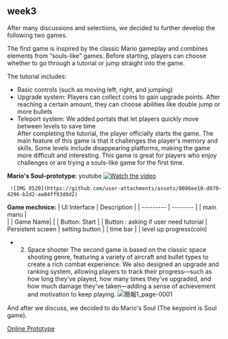 ## week3
After many discussions and selections, we decided to further develop the following two games.

The first game is inspired by the classic Mario gameplay and combines elements from “souls-like” games. Before starting, players can choose whether to go through a tutorial or jump straight into the game.

The tutorial includes:

- Basic controls (such as moving left, right, and jumping)
- Upgrade system: Players can collect coins to gain upgrade points. After reaching a certain amount, they can choose abilities like double jump or more bullets
- Teleport system: We added portals that let players quickly move between levels to save time<br>
After completing the tutorial, the player officially starts the game. The main feature of this game is that it challenges the player's memory and skills. Some levels include disappearing platforms, making the game more difficult and interesting. This game is great for players who enjoy challenges or are trying a souls-like game for the first time.

**Mario's Soul-prototype**: youtube
[![Watch the video](https://img.youtube.com/vi/rEYfj8_VpYA/maxresdefault.jpg)](https://youtu.be/rEYfj8_VpYA)


     ![IMG_0520](https://github.com/user-attachments/assets/8086ee10-d070-4296-b2d2-aa84ff93d0d2)

**Game mechnice:**
| UI Interface | Description |
| --------- | -------- | 
| main manu |  
|  | Game Name|
|  | Button: Start
|  | Button : asking if user need tutorial
| Persistent screen  |  setting button
|  | time bar
|  | level up progress(coin)


- 2.  Space shooter
     The second game is based on the classic space shooting genre, featuring a variety of aircraft and bullet types to create a         rich combat experience.
     We also designed an upgrade and ranking system, allowing players to track their progress—such as how long they’ve played, how      many times they’ve upgraded, and how much damage they've taken—adding a sense of achievement and motivation to keep playing.
     ![簡報1_page-0001](https://github.com/user-attachments/assets/019cb81b-58b4-4d2e-9a8b-1b5901d9ca5a)

And after we discuss, we decided to do Mario's Soul (The keypoint is Soul game).


[Online Prototype](https://www.figma.com/proto/yzQuA2w7aYiqZwbHmeTQfo/Game?node-id=1-3&p=f&t=X0EZQJVRzmC3TNk5-0&scaling=contain&content-scaling=fixed&page-id=0%3A1)
